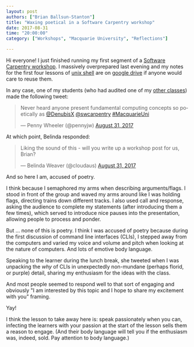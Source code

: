 ```yaml
---
layout: post
authors: ["Brian Ballsun-Stanton"]
title: "Waxing poetical in a Software Carpentry workshop"
date: 2017-08-31
time: "20:00:00"
category: ["Workshops", "Macquarie University", "Reflections"]

---
```


Hi everyone! I just finished running my first segment of a [Software Carpentry workshop](https://denubis.github.io/2017-08-31-MacquarieUniversity/). I massively overprepared last evening and my notes for the first four lessons of [unix shell](http://swcarpentry.github.io/shell-novice/) are on [google drive](https://docs.google.com/document/d/1GpKZISA4GP2mxWgkuQbcvXElDKzMO80XqxHbR6RBbGc/edit) if anyone would care to reuse them.

In any case, one of my students (who had audited one of my [other classes](https://www.youtube.com/watch?v=r9jpe9_2z3c)) made the following tweet:

<blockquote class="twitter-tweet" data-lang="en"><p lang="en" dir="ltr">Never heard anyone present fundamental computing concepts so poetically as <a href="https://twitter.com/DenubisX">@DenubisX</a> <a href="https://twitter.com/swcarpentry">@swcarpentry</a> <a href="https://twitter.com/hashtag/MacquarieUni?src=hash">#MacquarieUni</a></p>&mdash; Penny Wheeler (@pennyjw) <a href="https://twitter.com/pennyjw/status/903048238030139393">August 31, 2017</a></blockquote>
<script async src="//platform.twitter.com/widgets.js" charset="utf-8"></script>

At which point, Belinda responded:

<blockquote class="twitter-tweet" data-conversation="none" data-lang="en"><p lang="en" dir="ltr">Liking the sound of this - will you write up a workshop post for us, Brian?</p>&mdash; Belinda Weaver (@cloudaus) <a href="https://twitter.com/cloudaus/status/903070616097439744">August 31, 2017</a></blockquote>
<script async src="//platform.twitter.com/widgets.js" charset="utf-8"></script>

And so here I am, accused of poetry.

I think because I semaphored my arms when describing arguments/flags. I stood in front of the group and waved my arms around like I was holding flags, directing trains down different tracks. I also used call and response, asking the audience to complete my statements (after introducing them a few times), which served to introduce nice pauses into the presentation, allowing people to process and ponder. 

But ... none of this is poetry. I think I was accused of poetry because during the first discussion of command line interfaces (CLIs), I stepped away from the computers and varied my voice and volume and pitch when looking at the nature of computers. And lots of emotive body language. 

Speaking to the learner during the lunch break, she tweeted when I was unpacking the *why* of CLIs in unexpectedly non-mundane (perhaps florid, or purple) detail, sharing my enthusiasm for the ideas with the class. 

And most people seemed to respond well to that sort of engaging and obviously "I am interested by this topic and I hope to share my excitement with you" framing. 

Yay!

I think the lesson to take away here is: speak passionately when you can, infecting the learners with your passion at the start of the lesson sells them a reason to engage. (And their body language will tell you if the enthusiasm was, indeed, sold. Pay attention to body language.)
